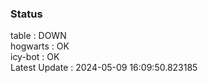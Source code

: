 ### Status


table : DOWN  
hogwarts : OK  
icy-bot : OK  
Latest Update : 2024-05-09 16:09:50.823185
